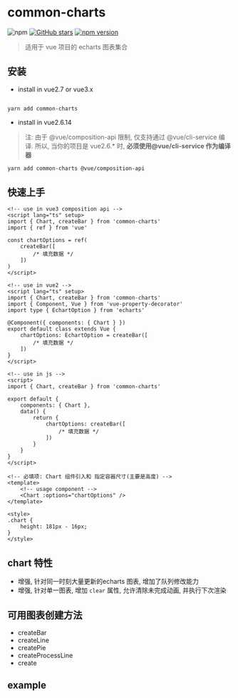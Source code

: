 # common-charts

![npm](https://img.shields.io/npm/dw/common-charts.svg)
[![GitHub stars](https://img.shields.io/github/stars/halo951/common-charts.svg?style=social&label=common-charts)](https://github.com/halo951/common-charts)
[![npm version](https://badge.fury.io/js/common-charts.svg)](https://badge.fury.io/js/common-charts)

> 适用于 vue 项目的 echarts 图表集合

## 安装

-   install in vue2.7 or vue3.x

```bash

yarn add common-charts

```

-   install in vue2.6.14

> 注: 由于 @vue/composition-api 限制, 仅支持通过 @vue/cli-service 编译. 所以, 当你的项目是 vue2.6.\* 时, **必须使用@vue/cli-service 作为编译器**

```bash
yarn add common-charts @vue/composition-api
```

## 快速上手

```vue
<!-- use in vue3 composition api -->
<script lang="ts" setup>
import { Chart, createBar } from 'common-charts'
import { ref } from 'vue'

const chartOptions = ref(
    createBar([
        /* 填充数据 */
    ])
)
</script>

<!-- use in vue2 -->
<script lang="ts" setup>
import { Chart, createBar } from 'common-charts'
import { Component, Vue } from 'vue-property-decorator'
import type { EchartOption } from 'echarts'

@Component({ components: { Chart } })
export default class extends Vue {
    chartOptions: EchartOption = createBar([
        /* 填充数据 */
    ])
}
</script>

<!-- use in js -->
<script>
import { Chart, createBar } from 'common-charts'

export default {
    components: { Chart },
    data() {
        return {
            chartOptions: createBar([
                /* 填充数据 */
            ])
        }
    }
}
</script>

<!-- 必填项: Chart 组件引入和 指定容器尺寸(主要是高度) -->
<template>
    <!-- usage component -->
    <Chart :options="chartOptions" />
</template>

<style>
.chart {
    height: 181px - 16px;
}
</style>
```

## chart 特性

- 增强, 针对同一时刻大量更新的echarts 图表, 增加了队列修改能力 
- 增强, 针对单一图表, 增加 `clear` 属性, 允许清除未完成动画, 并执行下次渲染

## 可用图表创建方法

-   createBar
-   createLine
-   createPie
-   createProcessLine
-   create

## example
